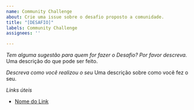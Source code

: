 ```yaml
---
name: Community Challenge
about: Crie uma issue sobre o desafio proposto a comunidade.
title: "[DESAFIO]"
labels: Community Challenge
assignees: ''

---
```


*Tem alguma sugestão para quem for fazer o Desafio? Por favor descreva.*
Uma descrição do que pode ser feito. 

*Descreva como você realizou o seu*
Uma descrição sobre como você fez o seu.

*Links úteis*
- [Nome do Link](URL)
